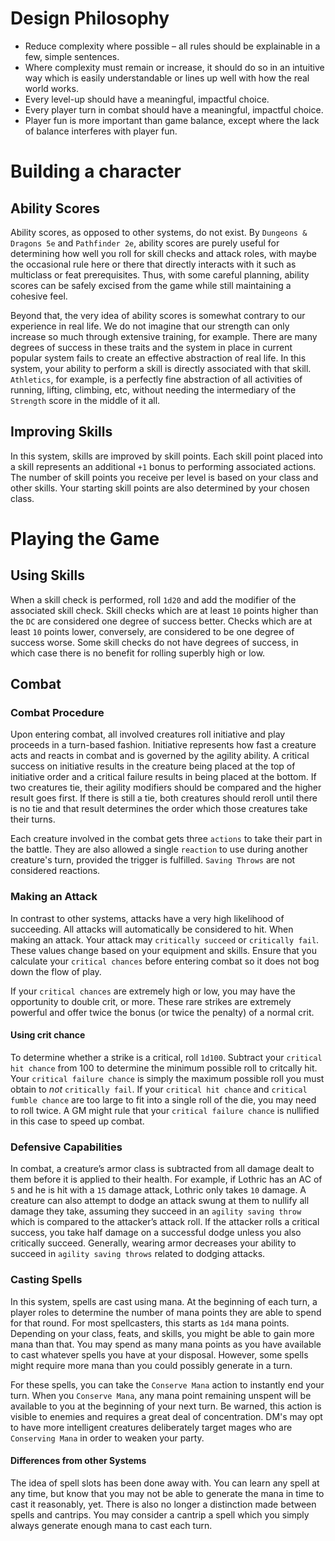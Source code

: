 # Design Philosophy 
- Reduce complexity where possible – all rules should be
    explainable in a few, simple sentences.
 - Where complexity must remain or increase, it should do so in an intuitive 
    way which is easily understandable or lines up well with how the real 
    world works. 
- Every level-up should have a meaningful, impactful choice. 
- Every player turn in combat should have a meaningful, impactful choice. 
- Player fun is more important than game balance, except where the lack of 
    balance interferes with player fun.

# Building a character

## Ability Scores

Ability scores, as opposed to other systems, do not exist. By `Dungeons &
Dragons 5e` and `Pathfinder 2e`, ability scores are purely useful for determining
how well you roll for skill checks and attack roles, with maybe the occasional
rule here or there that directly interacts with it such as multiclass or feat
prerequisites. Thus, with some careful planning, ability scores can be safely
excised from the game while still maintaining a cohesive feel. 

Beyond that, the very idea of ability scores is somewhat contrary to our
experience in real life. We do not imagine that our strength can only increase
so much through extensive training, for example. There are many degrees of
success in these traits and the system in place in current popular system
fails to create an effective abstraction of real life. In this system, your
ability to perform a skill is directly associated with that skill. `Athletics`,
for example, is a perfectly fine abstraction of all activities of running,
lifting, climbing, etc, without needing the intermediary of the `Strength`
score in the middle of it all.

## Improving Skills

In this system, skills are improved by skill points. Each skill point placed
into a skill represents an additional `+1` bonus to performing associated actions.
The number of skill points you receive per level is based on your class and other
skills. Your starting skill points are also determined by your chosen class.

# Playing the Game

## Using Skills
When a skill check is performed, roll `1d20` and add the modifier of the associated
skill check. Skill checks which are at least `10` points higher than the `DC` are
considered one degree of success better. Checks which are at least `10` points lower,
conversely, are considered to be one degree of success worse. Some skill checks do not
have degrees of success, in which case there is no benefit for rolling superbly high
or low. 

## Combat

### Combat Procedure

Upon entering combat, all involved creatures roll initiative and play proceeds
in a turn-based fashion. Initiative represents how fast a creature acts and
reacts in combat and is governed by the agility ability. A critical success on
initiative results in the creature being placed at the top of initiative order
and a critical failure results in being placed at the bottom. If two creatures
tie, their agility modifiers should be compared and the higher result goes
first. If there is still a tie, both creatures should reroll until there is no
tie and that result determines the order which those creatures take their
turns.

Each creature involved in the combat gets three `actions` to take their part in
the battle. They are also allowed a single `reaction` to use during another
creature's turn, provided the trigger is fulfilled. `Saving Throws` are not
considered reactions. 

### Making an Attack

In contrast to other systems, attacks have a very high likelihood of
succeeding. All attacks will automatically be considered to hit. When making an
attack. Your attack may `critically succeed` or `critically fail`. These values
change based on your equipment and skills. Ensure that you calculate your
`critical chances` before entering combat so it does not bog down the flow of
play.

If your `critical chances` are extremely high or low, you may have the 
opportunity to double crit, or more. These rare strikes are extremely powerful
and offer twice the bonus (or twice the penalty) of a normal crit. 

#### Using crit chance

To determine whether a strike is a critical, roll `1d100`. Subtract your `critical 
hit chance` from 100 to determine the minimum possible roll to critcally hit. Your
`critical failure chance` is simply the maximum possible roll you must obtain to *not*
`critically fail`. If your `critical hit chance` and `critical fumble chance` are too
large to fit into a single roll of the die, you may need to roll twice. A GM might 
rule that your `critical failure chance` is nullified in this case to speed up combat.

### Defensive Capabilities
 
In combat, a creature’s armor class is subtracted from all damage dealt to
them before it is applied to their health. For example, if Lothric has an AC
of `5` and he is hit with a `15` damage attack, Lothric only takes `10` damage. A
creature can also attempt to dodge an attack swung at them to nullify all
damage they take, assuming they succeed in an `agility saving throw` which is
compared to the attacker’s attack roll. If the attacker rolls a critical
success, you take half damage on a successful dodge unless you also critically
succeed. Generally, wearing armor decreases your ability to succeed in `agility
saving throws` related to dodging attacks.

### Casting Spells

In this system, spells are cast using mana. At the beginning of each turn, a
player roles to determine the number of mana points they are able to spend for
that round. For most spellcasters, this starts as `1d4` mana points. Depending
on your class, feats, and skills, you might be able to gain more mana than
that. You may spend as many mana points as you have available to cast whatever
spells you have at your disposal. However, some spells might require more mana
than you could possibly generate in a turn.

For these spells, you can take the `Conserve Mana` action to instantly end your
turn. When you `Conserve Mana`, any mana point remaining unspent will be
available to you at the beginning of your next turn. Be warned, this action is
visible to enemies and requires a great deal of concentration. DM's may opt to
have more intelligent creatures deliberately target mages who are `Conserving
Mana` in order to weaken your party.

#### Differences from other Systems

The idea of spell slots has been done away with. You can learn any spell at any time, but
know that you may not be able to generate the mana in time to cast it reasonably, yet. 
There is also no longer a distinction made between spells and cantrips. You may consider
a cantrip a spell which you simply always generate enough mana to cast each turn.